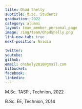 ```yaml
---
title: Ohad Shelly
subtitle: M.Sc. Students
graduation: 2022
category: alumni
layout: team_member_personal_page
image: /img/team/OhadShelly.png
link-new-tab: true
next-position: Nvidia

twitter: 
youtube: 
github: 
email: ohshely2010@gmail.com
bitbucket: 
facebook: 
linkedin:
---
```


M.Sc. TASP , Technion, 2022

B.Sc. EE, Technion, 2014

<!-- {% bibliography --query @*[year=2023] --group_by none %}
{% bibliography -q @*[c ~= {{ V. Indelman }}] %}
{% bibliography --sort authors %} -->

